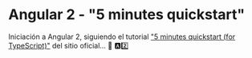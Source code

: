 # Angular 2 - "5 minutes quickstart"
Iniciación a Angular 2, siguiendo el tutorial ["5 minutes quickstart (for TypeScript)"](https://angular.io/docs/ts/latest/quickstart.html) del sitio oficial... :rocket: :a::two:


